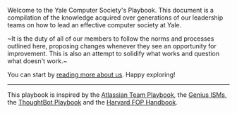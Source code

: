 Welcome to the Yale Computer Society's Playbook. This document is a compilation of the knowledge acquired over generations of our leadership teams on how to lead an effective computer society at Yale.

~It is the duty of all of our members to follow the norms and processes outlined here, proposing changes whenever they see an opportunity for improvement. This is also an attempt to solidify what works and question what doesn't work.~

You can start by [reading more about us](https://github.com/yalecs/playbook/wiki/AboutUs:IntroToYCS). Happy exploring!

---

This playbook is inspired by the [Atlassian Team Playbook](https://www.atlassian.com/team-playbook), the [Genius ISMs](https://genius.com/Genius-the-genius-isms-annotated), the [ThoughtBot Playbook](https://thoughtbot.com/playbook) and the [Harvard FOP Handbook](https://harvardfop.github.io/interpersonal-skills/outdoor-leadership.html).
